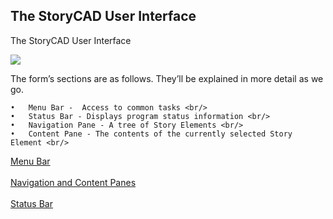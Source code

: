 ## The StoryCAD User Interface ##
The StoryCAD User Interface <br/>

![](User-Interface.png)

The form’s sections are as follows. They’ll be explained in more detail as we go. <br/>

	•	Menu Bar -  Access to common tasks <br/>
	•	Status Bar - Displays program status information <br/>
	•	Navigation Pane - A tree of Story Elements <br/>
	•	Content Pane - The contents of the currently selected Story Element <br/>


[Menu Bar](Menu_Bar.md) <br/><br/>
[Navigation and  Content Panes](Navigation_and_Content_Panes.md) <br/><br/>
[Status Bar](Status_Bar.md) <br/><br/>
